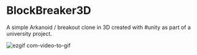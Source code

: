 # BlockBreaker3D
 A simple Arkanoid / breakout clone in 3D created with #unity as part of a university project.

![ezgif com-video-to-gif](https://user-images.githubusercontent.com/26629624/77254707-1bab6180-6c63-11ea-9cae-4d1422396a12.gif)
